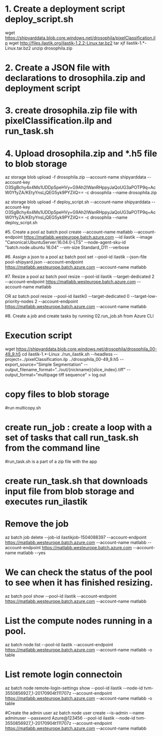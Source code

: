 
# 1. Create a deployment script deploy_script.sh
wget https://shipyarddata.blob.core.windows.net/drosophila/pixelClassification.ilp
wget http://files.ilastik.org/ilastik-1.2.2-Linux.tar.bz2
tar xjf ilastik-1.*-Linux.tar.bz2
unzip drosophila.zip

# 2. Create a JSON file with declarations to drosophila.zip and deployment script 
# 3. create drosophila.zip file with pixelClassification.ilp and run_task.sh
# 4. Upload drosophila.zip and *.h5 file to blob storage
az storage blob upload -f drosophila.zip --account-name shipyarddata --account-key O3SgBchy4x4Ms1UDDpSpeHVy+G9Ah2IWanRHppyJaQoUG3aPOTP9q+AcW0YfyZA/KEtyYnsLjQEG5yk9PYZilQ== -c drosophila --name drosophila.zip

az storage blob upload -f deploy_script.sh --account-name shipyarddata --account-key O3SgBchy4x4Ms1UDDpSpeHVy+G9Ah2IWanRHppyJaQoUG3aPOTP9q+AcW0YfyZA/KEtyYnsLjQEG5yk9PYZilQ== -c drosophila --name deploy_script.sh

#5. Create a pool
az batch pool create --account-name matlabb --account-endpoint https://matlabb.westeurope.batch.azure.com --id ilastik --image "Canonical:UbuntuServer:16.04.0-LTS" --node-agent-sku-id "batch.node.ubuntu 16.04"  --vm-size Standard_D11 --verbose

#6. Assign a json to a pool
 az batch pool set --pool-id ilastik --json-file pool-shipyard.json --account-endpoint https://matlabb.westeurope.batch.azure.com --account-name matlabb

#7. Resize a pool
az batch pool resize --pool-id ilastik --target-dedicated 2 --account-endpoint https://matlabb.westeurope.batch.azure.com --account-name matlabb

OR 
az batch pool resize --pool-id ilastik0 --target-dedicated 0 --target-low-priority-nodes 2  --account-endpoint https://matlabb.westeurope.batch.azure.com --account-name matlabb

#8. Create a job and create tasks by running 02.run_job.sh from Azure CLI

# Execution script
wget https://shipyarddata.blob.core.windows.net/drosophila/drosophila_00-49_9.h5
cd ilastik-1.*-Linux
./run_ilastik.sh --headless --project=../pixelClassification.ilp ../drosophila_00-49_9.h5 --export_source="Simple Segmentation" --output_filename_format="../out/{nickname}{slice_index}.tiff" --output_format="multipage tiff sequence" > log.out

# copy files to  blob storage
#run multicopy.sh

# create run_job : create a loop with a set of tasks that call run_task.sh from the command line
#run_task.sh is a part of a zip file with the app
# create run_task.sh that downloads input file from blob storage and executes run_ilastik 
 
 # Remove the job
 az batch job delete  --job-id ilastikjob-1504088397  --account-endpoint https://matlabb.westeurope.batch.azure.com --account-name matlabb --account-endpoint https://matlabb.westeurope.batch.azure.com --account-name matlabb --yes

 # We can check the status of the pool to see when it has finished resizing.
az batch pool show --pool-id ilastik  --account-endpoint https://matlabb.westeurope.batch.azure.com --account-name matlabb

# List the compute nodes running in a pool.
az batch node list --pool-id ilastik --account-endpoint https://matlabb.westeurope.batch.azure.com --account-name matlabb -o table

 # List remote login connectoin
az batch node remote-login-settings show --pool-id ilastik --node-id tvm-3550856927_1-20170904t111707z --account-endpoint https://matlabb.westeurope.batch.azure.com --account-name matlabb -o table

#Create the admin user
az batch node user create --is-admin --name adminuser --password Azure@123456 --pool-id ilastik --node-id tvm-3550856927_1-20170904t111707z --account-endpoint https://matlabb.westeurope.batch.azure.com --account-name matlabb